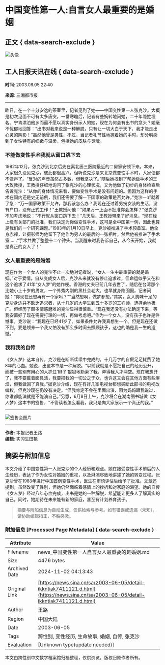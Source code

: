# 中国变性第一人:自言女人最重要的是婚姻

## 正文 { data-search-exclude }


![头像](https://n.sinaimg.cn/default/622af858/20181010/default_avatar.jpg)

## 工人日报天讯在线 { data-search-exclude }

**时间**: 2003.06.05 22:40

**来源**: 三湘都市报

---

昨日，在一个十分安逸的茶室里，记者见到了她——中国变性第一人张克沙。大概是初次见面不可有太多唐突，一番寒暄后，记者有些婉转地问她，二十年隐姓埋名、宁肯漂泊他乡而最不愿以真实身份示人的她，现在为何会有出书的念头？她毫不忧郁地回答：“出书对我来说是一种解脱，只有让一切大白于天下，我才能走出心灵的阴影！”虽然他曾是男性，不过，当记者礼节性地握着她的手时，却分明感到了女性特有的细嫩与温柔，包括她的皮肤与灵魂。

### 不能做变性手术我就从窗口跳下去

1982年12月，张克沙到北京后先在离北医三医院最近的二舅家安顿下来。本来，大家很久没见克沙，彼此都很高兴，但听说克沙是来北京做变性手术时，大家便都不做声了。“反对的声音虽然占多数，但我坚决了。”随后她找到了帮她做手术的王大玫教授，王教授仔细地询问了张克沙的心理状况，又为他做了初步的身体检查后告诉克沙：“从你的身体情况来看，要做变性手术是没有问题的。但因为这样的手术在国内还是史无前例，我们还需要了解一下国家的政策是否允许。”克沙一听就着了急：“万一国家政策不允许，那我该怎么办？我现在还过着男扮女装的生活，没有户口，没有正式工作！”王教授问他：“如果万一上面不批准你会怎样？”张克沙不加考虑地说：“不行就从窗口跳下去！”几天后，王教授带来了好消息，“现在经上级有关部门的批准，我们决定为你做变性手术，这可是全中国第一例，因此也算是我们的一个研究课题。”1983年的1月10日早上，克沙被推进了手术预备室。他全身赤裸，让摄影师为他留下了他作为男人的最后的一张相片。然后他被推进了手术室……“手术共做了整整十二个钟头。当我醒来时我告诉自己，从今天开始，我就是真正的女人了！”

### 女人最重要的是婚姻

现在作为一个女人的克沙不止一次地对记者说，“女人一生中最重要的就是婚姻。”对于爱情，自从变成女人后，克沙从来就没有停止追求过，但命运似乎又在和这个追求了41年“女人梦”的她作梗。香港的丈夫已前几年去世了，随后在台湾那个比她小上十岁的男友，一个外秀内刚的黑社会老大，也早就身陷囹圄。记者问她：“你现在还想再有一个家吗？”“当然想啊，做梦都想。”其实，女人韵味十足的克沙身边并不缺乏追求者，从十几岁的大学生到五十多岁的工程师，选择余地极广。但经历了颇多情感磨难的克沙显得很慎重。“现在我还没有办法确定下来，等我安置好了现在需要打理的一切，再做考虑吧。”作为一个女人，没有孩子也许是件憾事，克沙说：“我现在已经41岁了，如果条件允许我真想生一个。但是现在还做不到。要是领养一个我又怕没有那么多时间去照顾孩子，这也的确是我一生的遗憾。”

### 我和我的自传

《女人梦》这本自传，克沙是在断断续续中完成的，十几万字的自叙足足耗费了她8年的心血。她说，出这本书是一种解脱。“以前我就是不愿把自己的经历公开，而被一些别有用心的人抓住‘辫子’狠狠地勒索了我，弄得我人才两空。现在我想开了，我不要戴着面具活，我要把我的一切公之于众，也许这又会在其他方面有些麻烦，但我做回了真我。”据克沙介绍，现在有好几家电视台都想买断此部书的电视改编权，但克沙现在仍没有决定。“但我肯定不会在里面出演，因为妈妈跟我说过，你谁都能演就是不能演自己。”另悉，6月8日上午，克沙将会在湖南图书城做《女人梦》这本书的签售，“不管读者怎么看我，我只是向大家展示一个真正的我。”

---

![签售会图片](https://n.sinaimg.cn/default/2fb77759/20151125/320X320.png)

---

**作者**: 本报记者王路  
**编辑**: 实习生田艳

## 摘要与附加信息

<!-- tcd_abstract -->
本文介绍了中国变性第一人张克沙的个人经历和观点。她在接受变性手术前后的人生经历，表达了作为女性对婚姻的重视，以及淋漓尽致地讲述了她的转变过程。张克沙曾在1983年进行中国首例变性手术，医生在审慎评估后给予了批准。文章还提到，虽然改变了性别，但她仍然面临着感情上的挫折和对家庭的渴望。她的自传《女人梦》经过八年心血完成，出书是她的一种解脱，希望能让更多人了解真实的自己。同时，她期待在未来能有新的家庭，甚至有计划养育孩子。
<!-- tcd_abstract_end -->

> 摘要与附加信息为自动生成，仅供检索与参考。如有错误或遗漏（未知），请协助编辑指正，不胜感激。

### 附加信息 [Processed Page Metadata] { data-search-exclude }

| Attribute       | Value                                  |
|-----------------|----------------------------------------|
| Filename        | news_中国变性第一人自言女人最重要的是婚姻.md                             |
| Size            | 4476 bytes                           |
| Archived Date   | 2024-11-02 04:13:43                             |
| Original Link   | [https://news.sina.cn/sa/2003-06-05/detail-ikkntiak7411121.d.html](https://news.sina.cn/sa/2003-06-05/detail-ikkntiak7411121.d.html)                       |
| Author          | 王路                               |
| Region          | 中国大陆                               |
| Date            | 2003-06-05                                 |
| Tags            | 跨性别, 变性经历, 生命故事, 婚姻, 自传, 张克沙                                 |
| Evaluation            | [Unknown type(update needed)]                                 |
<!-- tcd_table_end -->

本文由跨性别中文数字档案馆归档整理，仅供浏览。版权归原作者所有。
